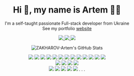 <h1 align='center'>
  Hi 👋, my name is Artem 👨‍💻
</h1>
<p align='center'>
  I'm a self-taught passionate Full-stack developer from Ukraine
<br/>
See my portfolio <a href="https://zakharov-artem.vercel.app" target="_blank">website</a> 
</p>
<p align='center'>
  <a href="https://t.me/UsernameNotFoundException" target="_blank">
    <img src="https://img.shields.io/badge/Telegram-2CA5E0?style=for-the-badge&logo=telegram&logoColor=white" />        
  </a>
  <a href="mailto:szakharovartem@gmail.com">
    <img src="https://img.shields.io/badge/Gmail-D14836?style=for-the-badge&logo=gmail&logoColor=white" />        
  </a>
  <a href="https://www.linkedin.com/in/artem-zakharov-6b94b6251" target="_blank">
    <img src="https://img.shields.io/badge/linkedin-%230077B5.svg?&style=for-the-badge&logo=linkedin&logoColor=white" />
  </a>
</p>

<p align='center'>
  <img  alt="ZAKHAROV-Artem's GitHub Stats" src="https://github-readme-stats.vercel.app/api?username=ZAKHAROV-Artem&show_icons=true&hide_border=true&count_private=true&theme=radical" />
</p>

<p align="center">
  
 
  <img src="https://img.shields.io/badge/next%20js-000000?style=for-the-badge&logo=nextdotjs&logoColor=white" />  
  <img src="https://img.shields.io/badge/expo-1C1E24?style=for-the-badge&logo=expo&logoColor=#D04A37" />  
  <img src="https://img.shields.io/badge/React-20232A?style=for-the-badge&logo=react&logoColor=61DAFB" />  
  <img src="https://img.shields.io/badge/Tailwind_CSS-38B2AC?style=for-the-badge&logo=tailwind-css&logoColor=white" />  
  <img src="https://img.shields.io/badge/TypeScript-007ACC?style=for-the-badge&logo=typescript&logoColor=white" />  
  <img src="https://img.shields.io/badge/JavaScript-323330?style=for-the-badge&logo=javascript&logoColor=F7DF1E" />  
  <img src="https://img.shields.io/badge/strapi-2F2E8B?style=for-the-badge&logo=strapi&logoColor=white" />  
  <img src="https://img.shields.io/badge/Socket.io-010101?&style=for-the-badge&logo=Socket.io&logoColor=white" />  
  <img src="https://img.shields.io/badge/shadcn%2Fui-000000?style=for-the-badge&logo=shadcnui&logoColor=white" />  
  <img src="https://img.shields.io/badge/Redux-593D88?style=for-the-badge&logo=redux&logoColor=white" />  
  <img src="https://img.shields.io/badge/React_Query-FF4154?style=for-the-badge&logo=ReactQuery&logoColor=white" />  
  <img src="https://img.shields.io/badge/Express%20js-000000?style=for-the-badge&logo=express&logoColor=white" />  
  <img src="https://img.shields.io/badge/nestjs-%23E0234E.svg?style=for-the-badge&logo=nestjs&logoColor=white" />  
  <br/>
  <img src="https://img.shields.io/badge/Prisma-3982CE?style=for-the-badge&logo=Prisma&logoColor=white" />  
  <img src="https://img.shields.io/badge/MongoDB-4EA94B?style=for-the-badge&logo=mongodb&logoColor=white" />  
  <img src="https://img.shields.io/badge/MySQL-005C84?style=for-the-badge&logo=mysql&logoColor=white" /> 
  <img src="https://img.shields.io/badge/postgres-%23316192.svg?style=for-the-badge&logo=postgresql&logoColor=white" /> 
   <br/>
  <img src="https://img.shields.io/badge/Vercel-000000?style=for-the-badge&logo=vercel&logoColor=white" /> 
  <img src="https://img.shields.io/badge/Amazon_AWS-FF9900?style=for-the-badge&logo=amazonaws&logoColor=white" /> 
  <img src="https://img.shields.io/badge/Google_Cloud-4285F4?style=for-the-badge&logo=google-cloud&logoColor=white" /> 
  <img src="https://img.shields.io/badge/Render-46E3B7?style=for-the-badge&logo=render&logoColor=white" /> 
  <img src="https://img.shields.io/badge/azure-%230072C6.svg?style=for-the-badge&logo=microsoftazure&logoColor=white" /> 
. . .
</p>
